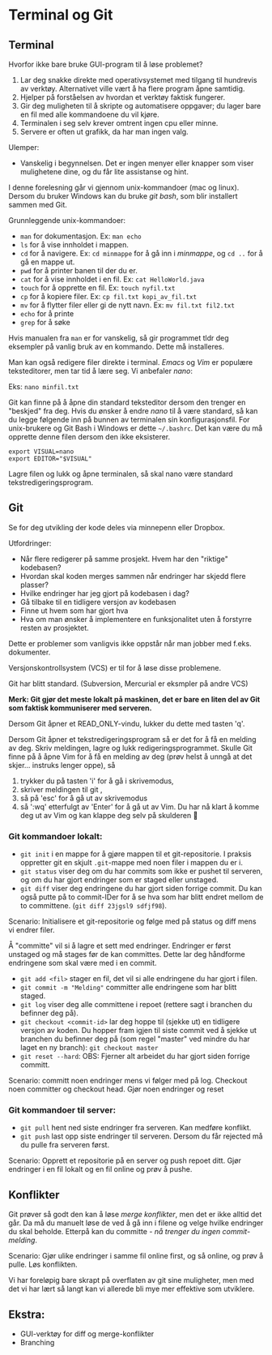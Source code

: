 # Terminal og Git

## Terminal 

Hvorfor ikke bare bruke GUI-program til å løse problemet? 

1. Lar deg snakke direkte med operativsystemet med tilgang til hundrevis av verktøy. Alternativet ville vært å ha flere program åpne samtidig.
2. Hjelper på forståelsen av hvordan et verktøy faktisk fungerer.
3. Gir deg muligheten til å skripte og automatisere oppgaver; du lager bare en fil med alle kommandoene du vil kjøre.
4. Terminalen i seg selv krever omtrent ingen cpu eller minne.
5. Servere er often ut grafikk, da har man ingen valg.

Ulemper:
- Vanskelig i begynnelsen. Det er ingen menyer eller knapper som viser mulighetene dine, og du får lite assistanse og hint.

I denne forelesning går vi gjennom unix-kommandoer (mac og linux). Dersom du bruker Windows kan du bruke _git bash_, som blir installert sammen med Git.

Grunnleggende unix-kommandoer: 
- `man` for dokumentasjon. Ex: `man echo`
- `ls` for å vise innholdet i mappen.
- `cd` for å navigere. Ex: `cd minmappe` for å gå inn i _minmappe_, og `cd ..` for å gå en mappe ut.
- `pwd` for å printer banen til der du er.
- `cat` for å vise innholdet i en fil. Ex: `cat HelloWorld.java`
- `touch` for å opprette en fil. Ex: `touch nyfil.txt`
- `cp` for å kopiere filer. Ex: `cp fil.txt kopi_av_fil.txt`
- `mv` for å flytter filer eller gi de nytt navn. Ex: `mv fil.txt fil2.txt`
- `echo` for å printe
- `grep` for å søke

Hvis manualen fra `man` er for vanskelig, så gir programmet tldr deg eksempler på vanlig bruk av en kommando. Dette må installeres.

Man kan også redigere filer direkte i terminal. _Emacs_ og _Vim_ er populære teksteditorer, men tar tid å lære seg. Vi anbefaler _nano_:

Eks: `nano minfil.txt`

Git kan finne på å åpne din standard teksteditor dersom den trenger en "beskjed" fra deg. Hvis du ønsker å endre _nano_ til å være standard, så kan du legge følgende inn på bunnen av terminalen sin konfigurasjonsfil. For unix-brukere og Git Bash i Windows er dette `~/.bashrc`. Det kan være du må opprette denne filen dersom den ikke eksisterer.

```
export VISUAL=nano
export EDITOR="$VISUAL"
```

Lagre filen og lukk og åpne terminalen, så skal nano være standard tekstredigeringsprogram.

## Git

Se for deg utvikling der kode deles via minnepenn eller Dropbox.

Utfordringer:
 - Når flere redigerer på samme prosjekt. Hvem har den "riktige" kodebasen?
 - Hvordan skal koden merges sammen når endringer har skjedd flere plasser?
 - Hvilke endringer har jeg gjort på kodebasen i dag?
 - Gå tilbake til en tidligere versjon av kodebasen 
 - Finne ut hvem som har gjort hva
 - Hva om man ønsker å implementere en funksjonalitet uten å forstyrre resten av prosjektet.

Dette er problemer som vanligvis ikke oppstår når man jobber med f.eks. dokumenter.

Versjonskontrollsystem (VCS) er til for å løse disse problemene. 

Git har blitt standard. (Subversion, Mercurial er eksmpler på andre VCS)

__Merk: Git gjør det meste lokalt på maskinen, det er bare en liten del av Git som faktisk kommuniserer med serveren.__

Dersom Git åpner et READ\_ONLY-vindu, lukker du dette med tasten 'q'.

Dersom Git åpner et tekstredigeringsprogram så er det for å få en melding av deg. Skriv meldingen, lagre og lukk redigeringsprogrammet. 
Skulle Git finne på å åpne Vim for å få en melding av deg (prøv helst å unngå at det skjer... instruks lenger oppe), så 
1. trykker du på tasten 'i' for å gå i skrivemodus, 
2. skriver meldingen til git ,
3. så på 'esc' for å gå ut av skrivemodus
4. så ':wq' etterfulgt av 'Enter' for å gå ut av Vim.
Du har nå klart å komme deg ut av Vim og kan klappe deg selv på skulderen 👏

### Git kommandoer lokalt:
- `git init` i en mappe for å gjøre mappen til et git-repositorie. I praksis oppretter git en skjult `.git`-mappe med noen filer i mappen du er i.
- `git status` viser deg om du har commits som ikke er pushet til serveren, og om du har gjort endringer som er staged eller unstaged.
- `git diff` viser deg endringene du har gjort siden forrige commit. Du kan også putte på to commit-IDer for å se hva som har blitt endret mellom de to committene. (`git diff 23jgsl9 sdfjf98`).

Scenario: Initialisere et git-repositorie og følge med på status og diff mens vi endrer filer.

Å "committe" vil si å lagre et sett med endringer. Endringer er først unstaged og må stages før de kan committes. Dette lar deg håndforme endringene som skal være med i en commit.

- `git add <fil>` stager en fil, det vil si alle endringene du har gjort i filen.
- `git commit -m "Melding"` committer alle endringene som har blitt staged.
- `git log` viser deg alle committene i repoet (rettere sagt i branchen du befinner deg på).
- `git checkout <commit-id>` lar deg hoppe til (sjekke ut) en tidligere versjon av koden. Du hopper fram igjen til siste commit ved å sjekke ut branchen du befinner deg på (som regel "master" ved mindre du har laget en ny branch): `git checkout master`
- `git reset --hard`: OBS: Fjerner alt arbeidet du har gjort siden forrige committ. 

Scenario: committ noen endringer mens vi følger med på log. Checkout noen committer og checkout head. Gjør noen endringer og reset 

### Git kommandoer til server:
- `git pull` hent ned siste endringer fra serveren. Kan medføre konflikt.
- `git push` last opp siste endringer til serveren. Dersom du får rejected må du pulle fra serveren først.

Scenario: Opprett et repositorie på en server og push repoet ditt. Gjør endringer i en fil lokalt og en fil online og prøv å pushe.

## Konflikter
Git prøver så godt den kan å løse _merge konflikter_, men det er ikke alltid det går. Da må du manuelt løse de ved å gå inn i filene og velge hvilke endringer du skal beholde. Etterpå kan du committe - _nå trenger du ingen commit-melding_.

Scenario: Gjør ulike endringer i samme fil online first, og så online, og prøv å pulle. Løs konflikten.

Vi har foreløpig bare skrapt på overflaten av git sine muligheter, men med det vi har lært så langt kan vi allerede bli mye mer effektive som utviklere.

## Ekstra: 
 - GUI-verktøy for diff og merge-konflikter
 - Branching
 
